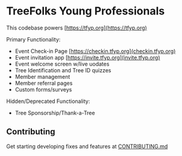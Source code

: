 # TreeFolks Young Professionals

This codebase powers [https://tfyp.org](https://tfyp.org)

Primary Functionality:

- Event Check-in Page [https://checkin.tfyp.org](checkin.tfyp.org)
- Event invitation app [https://invite.tfyp.org](invite.tfyp.org)
- Event welcome screen w/live uodates
- Tree Identification and Tree ID quizzes
- Member management
- Member referral pages
- Custom forms/surveys

Hidden/Deprecated Functionality:

- Tree Sponsorship/Thank-a-Tree

## Contributing

Get starting developing fixes and features at [CONTRIBUTING.md](CONTRIBUTING.md)
